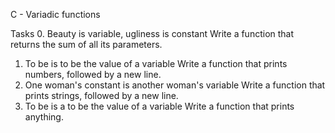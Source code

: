 C - Variadic functions

Tasks
0. Beauty is variable, ugliness is constant
	Write a function that returns the sum of all its parameters.
1. To be is to be the value of a variable
	Write a function that prints numbers, followed by a new line.
2. One woman's constant is another woman's variable
	Write a function that prints strings, followed by a new line.
3. To be is a to be the value of a variable
	Write a function that prints anything.
